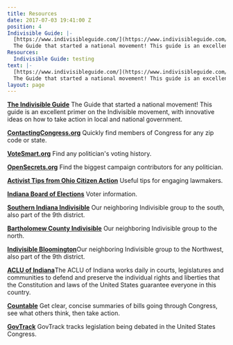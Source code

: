 ```yaml
---
title: Resources
date: 2017-07-03 19:41:00 Z
position: 4
Indivisible Guide: |-
  [https://www.indivisibleguide.com/](https://www.indivisibleguide.com/)
  The Guide that started a national movement! This guide is an excellent primer on the Indivisible movement, with innovative ideas on how to take action in local and national government.
Resources:
  Indivisible Guide: testing
text: |-
  [https://www.indivisibleguide.com/](https://www.indivisibleguide.com/)
  The Guide that started a national movement! This guide is an excellent primer on the Indivisible movement, with innovative ideas on how to take action in local and national government.
layout: page
---
```


[**The Indivisible Guide**](https://www.indivisibleguide.com/)
The Guide that started a national movement! This guide is an excellent primer on the Indivisible movement, with innovative ideas on how to take action in local and national government.

[**ContactingCongress.org**](https://www.contactingcongress.org/)
Quickly find members of Congress for any zip code or state.

[**VoteSmart.org**](https://votesmart.org/)
Find any politician's voting history.

[**OpenSecrets.org**](http://www.opensecrets.org/)
Find the biggest campaign contributors for any politician.

[**Activist Tips from Ohio Citizen Action**](http://ohiocitizen.org/activist-tips/)
Useful tips for engaging lawmakers.

[**Indiana Board of Elections**](http://www.in.gov/sos/elections/)
Voter information.

[**Southern Indiana Indivisible**](https://www.soindivisible.org/)
Our neighboring Indivisible group to the south, also part of the 9th district.

[**Bartholomew County Indivisible**](http://www.bcindivisible.org/)
Our neighboring Indivisible group to the north.

[**Indivisible Bloomington**](https://www.indivisiblebloomington.org/)Our neighboring Indivisible group to the Northwest, also part of the 9th district.

[**ACLU of Indiana**](http://aclu-in.org/)The ACLU of Indiana works daily in courts, legislatures and communities to defend and preserve the individual rights and liberties that the Constitution and laws of the United States guarantee everyone in this country.

[**Countable**](https://www.countable.us/) Get clear, concise summaries of bills going through Congress, see what others think, then take action. 

[**GovTrack**](https://www.govtrack.us/) GovTrack tracks legislation being debated in the United States Congress.

